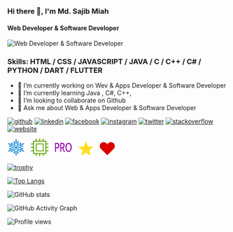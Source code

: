 ### Hi there 👋, I'm Md. Sajib Miah
#### Web Developer & Software Developer
![Web Developer & Software Developer](https://www.imghippo.com/i/Iapt61726407632.png)

### Skills: HTML / CSS / JAVASCRIPT / JAVA / C / C++ / C# / PYTHON / DART / FLUTTER

- 🔭 I’m currently working on Wev & Apps Developer & Software Developer 
- 🌱 I’m currently learning Java , C#, C++, 
- 👯 I’m looking to collaborate on Github 
- 💬 Ask me about Web & Apps Developer & Software Developer 


[<img src='https://cdn.jsdelivr.net/npm/simple-icons@3.0.1/icons/github.svg' alt='github' height='40'>](https://github.com/mdsojibmiah)  [<img src='https://cdn.jsdelivr.net/npm/simple-icons@3.0.1/icons/linkedin.svg' alt='linkedin' height='40'>](https://www.linkedin.com/in/https://www.linkedin.com/in/md-sajib-miah-b70628222//)  [<img src='https://cdn.jsdelivr.net/npm/simple-icons@3.0.1/icons/facebook.svg' alt='facebook' height='40'>](https://www.facebook.com/https://www.facebook.com/sojib.hossen.104)  [<img src='https://cdn.jsdelivr.net/npm/simple-icons@3.0.1/icons/instagram.svg' alt='instagram' height='40'>](https://www.instagram.com/https://www.instagram.com/mohammadsojibmiah//)  [<img src='https://cdn.jsdelivr.net/npm/simple-icons@3.0.1/icons/twitter.svg' alt='twitter' height='40'>](https://twitter.com/https://twitter.com/mdsajibmiah21)  [<img src='https://cdn.jsdelivr.net/npm/simple-icons@3.0.1/icons/stackoverflow.svg' alt='stackoverflow' height='40'>](https://stackoverflow.com/users/https://stackoverflow.com/users/19809428/md-sajib-miah)  [<img src='https://cdn.jsdelivr.net/npm/simple-icons@3.0.1/icons/icloud.svg' alt='website' height='40'>](https://mdsojibmiah.github.io/personal-portfolio/)  

<a href='https://archiveprogram.github.com/'><img src='https://raw.githubusercontent.com/acervenky/animated-github-badges/master/assets/acbadge.gif' width='40' height='40'></a> <a href='https://docs.github.com/en/developers'><img src='https://raw.githubusercontent.com/acervenky/animated-github-badges/master/assets/devbadge.gif' width='40' height='40'></a> <a href='https://github.com/pricing'><img src='https://raw.githubusercontent.com/acervenky/animated-github-badges/master/assets/pro.gif' width='40' height='40'></a> <a href='https://stars.github.com/'><img src='https://raw.githubusercontent.com/acervenky/animated-github-badges/master/assets/starbadge.gif' width='35' height='35'></a> <a href='https://docs.github.com/en/github/supporting-the-open-source-community-with-github-sponsors'><img src='https://raw.githubusercontent.com/acervenky/animated-github-badges/master/assets/sponsorbadge.gif' width='35' height='35'></a> 

[![trophy](https://github-profile-trophy.vercel.app/?username=mdsojibmiah)](https://github.com/ryo-ma/github-profile-trophy)

[![Top Langs](https://github-readme-stats.vercel.app/api/top-langs/?username=mdsojibmiah)](https://github.com/anuraghazra/github-readme-stats)

![GitHub stats](https://github-readme-stats.vercel.app/api?username=mdsojibmiah&show_icons=true&count_private=true)  

![GitHub Activity Graph](https://activity-graph.herokuapp.com/graph?username=mdsojibmiah)  

![Profile views](https://gpvc.arturio.dev/mdsojibmiah)  
